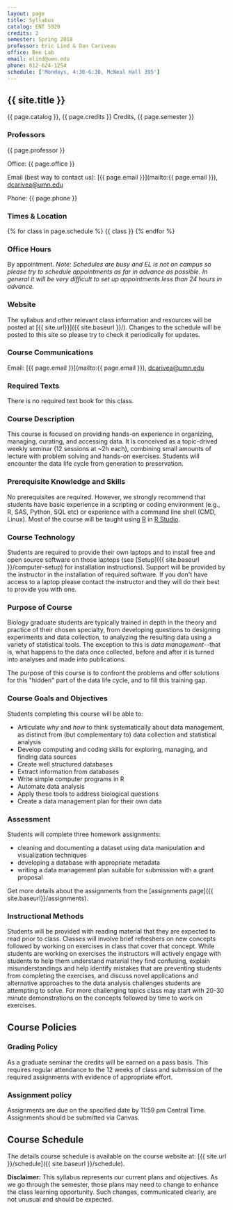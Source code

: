 ```yaml
---
layout: page
title: Syllabus
catalog: ENT 5920
credits: 2
semester: Spring 2018
professor: Eric Lind & Dan Cariveau
office: Bee Lab
email: elind@umn.edu
phone: 612-624-1254
schedule: ['Mondays, 4:30-6:30, McNeal Hall 395']
---
```


## {{ site.title }} 

{{ page.catalog }}, {{ page.credits }} Credits, {{ page.semester }}

### Professors

{{ page.professor }}

Office: {{ page.office }}

Email (best way to contact us):
[{{ page.email }}](mailto:{{ page.email }}), [dcarivea@umn.edu](mailto:dcarivea@umn.edu)

Phone: {{ page.phone }}


### Times & Location

{% for class in page.schedule %}
  {{ class }}
{% endfor %}


### Office Hours

By appointment. *Note: Schedules are busy and EL is not on campus so
please try to schedule appointments as far in advance as possible. In general it
will be very difficult to set up appointments less than 24 hours in advance.*


### Website

The syllabus and other relevant class information and resources will be posted
at [{{ site.url}}]({{ site.baseurl }}/).
Changes to the schedule will be posted to this site so please try to check it
periodically for updates.


### Course Communications

Email: [{{ page.email }}](mailto:{{ page.email }}), [dcarivea@umn.edu](mailto:dcarivea@umn.edu)


### Required Texts

There is no required text book for this class.


### Course Description
 
This course is focused on providing hands-on experience in organizing, managing,
curating, and accessing data. It is conceived as a topic-drived weekly seminar (12 sessions at ~2h each),
combining small amounts of lecture with problem solving and hands-on exercises.
Students will encounter the data life cycle from generation to preservation.


### Prerequisite Knowledge and Skills

No prerequisites are required. However, we strongly recommend that students have
basic experience in a scripting or coding environment (e.g., R, SAS, Python,
SQL etc) or experience with a command line shell (CMD, Linux). Most of 
the course will be taught using [R](http://www.r-project.org) in [R Studio](http://www.rstudio.com).

### Course Technology

Students are required to provide their own laptops and to install free and open
source software on those laptops (see [Setup]({{ site.baseurl }}/computer-setup)
for installation instructions). Support will be provided by the instructor in
the installation of required software. If you don't have access to a laptop
please contact the instructor and they will do their best to provide you with
one.

### Purpose of Course

Biology graduate students are typically trained in depth in the theory and practice of their 
chosen specialty, from developing questions to designing experiments 
and data collection, to analyzing the resulting data using a variety of 
statistical tools. The exception to this is *data management*--that is,
what happens to the data once collected, before and after it is turned into
analyses and made into publications. 

The purpose of this course is to confront the problems and offer
solutions for this "hidden" part of the data life cycle, and to fill 
this training gap.

### Course Goals and Objectives

Students completing this course will be able to:

* Articulate _why_ and _how_ to think systematically about 
data management, as distinct from (but complementary to) data
collection and statistical analysis
* Develop computing and coding skills for exploring, managing, and
finding data sources
* Create well structured databases
* Extract information from databases
* Write simple computer programs in R
* Automate data analysis
* Apply these tools to address biological questions
* Create a data management plan for their own data

### Assessment

Students will complete three homework assignments:
* cleaning and documenting a dataset using data manipulation and visualization techniques
* developing a database with appropriate metadata
* writing a data management plan suitable for submission with a grant proposal

Get more details about the assignments from the [assignments page]({{ site.baseurl}}/assignments).

### Instructional Methods

Students will be provided with reading material that they are expected to 
read prior to class. Classes will
involve brief refreshers on new concepts followed by working on exercises in
class that cover that concept. While students are working on exercises the
instructors will actively engage with students to help them understand material
they find confusing, explain misunderstandings and help identify mistakes that
are preventing students from completing the exercises, and discuss novel
applications and alternative approaches to the data analysis challenges students
are attempting to solve. For more challenging topics class may start with 20-30
minute demonstrations on the concepts followed by time to work on exercises.

## Course Policies

### Grading Policy

As a graduate seminar the credits will be earned on a pass basis.
This requires regular attendance to the 12 weeks of class and submission of the
required assignments with evidence of appropriate effort.

### Assignment policy

Assignments are due on the specified date by 11:59 pm Central Time. Assignments should be
submitted via Canvas.


## Course Schedule

The details course schedule is available on the course website at:
[{{ site.url }}/schedule]({{ site.baseurl }}/schedule).


**Disclaimer:** This syllabus represents our current plans and objectives. As we
go through the semester, those plans may need to change to enhance the class
learning opportunity. Such changes, communicated clearly, are not unusual and
should be expected.
